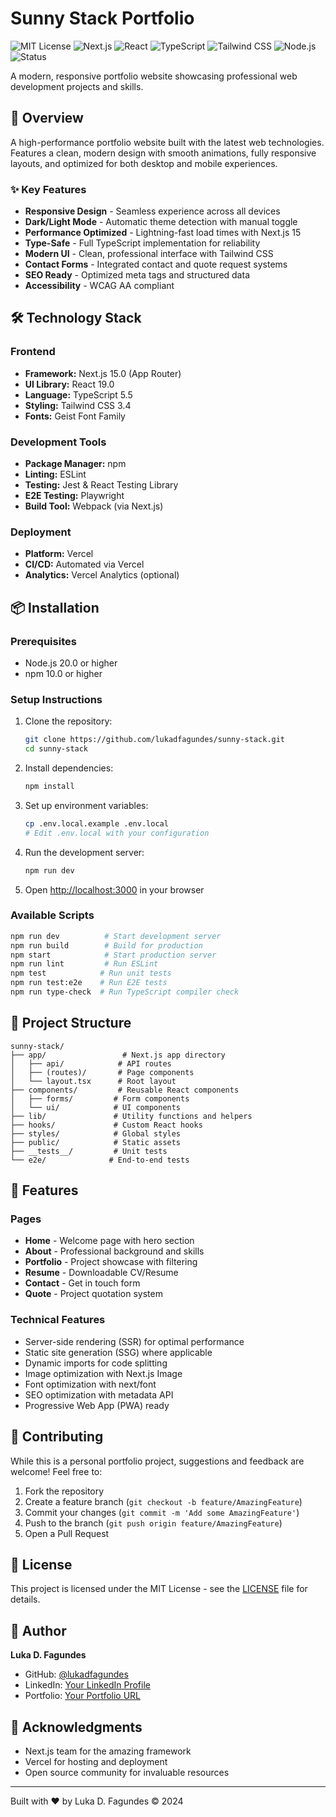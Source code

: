 # Sunny Stack Portfolio

![MIT License](https://img.shields.io/badge/License-MIT-yellow.svg)
![Next.js](https://img.shields.io/badge/Next.js-15.0-black)
![React](https://img.shields.io/badge/React-19.0-61DAFB)
![TypeScript](https://img.shields.io/badge/TypeScript-5.5-3178C6)
![Tailwind CSS](https://img.shields.io/badge/Tailwind_CSS-3.4-06B6D4)
![Node.js](https://img.shields.io/badge/Node.js-20+-339933)
![Status](https://img.shields.io/badge/Status-Production_Ready-brightgreen)

A modern, responsive portfolio website showcasing professional web development projects and skills.

## 🚀 Overview

A high-performance portfolio website built with the latest web technologies. Features a clean, modern design with smooth animations, fully responsive layouts, and optimized for both desktop and mobile experiences.

### ✨ Key Features

- **Responsive Design** - Seamless experience across all devices
- **Dark/Light Mode** - Automatic theme detection with manual toggle
- **Performance Optimized** - Lightning-fast load times with Next.js 15
- **Type-Safe** - Full TypeScript implementation for reliability
- **Modern UI** - Clean, professional interface with Tailwind CSS
- **Contact Forms** - Integrated contact and quote request systems
- **SEO Ready** - Optimized meta tags and structured data
- **Accessibility** - WCAG AA compliant

## 🛠️ Technology Stack

### Frontend
- **Framework:** Next.js 15.0 (App Router)
- **UI Library:** React 19.0
- **Language:** TypeScript 5.5
- **Styling:** Tailwind CSS 3.4
- **Fonts:** Geist Font Family

### Development Tools
- **Package Manager:** npm
- **Linting:** ESLint
- **Testing:** Jest & React Testing Library
- **E2E Testing:** Playwright
- **Build Tool:** Webpack (via Next.js)

### Deployment
- **Platform:** Vercel
- **CI/CD:** Automated via Vercel
- **Analytics:** Vercel Analytics (optional)

## 📦 Installation

### Prerequisites
- Node.js 20.0 or higher
- npm 10.0 or higher

### Setup Instructions

1. Clone the repository:
   ```bash
   git clone https://github.com/lukadfagundes/sunny-stack.git
   cd sunny-stack
   ```

2. Install dependencies:
   ```bash
   npm install
   ```

3. Set up environment variables:
   ```bash
   cp .env.local.example .env.local
   # Edit .env.local with your configuration
   ```

4. Run the development server:
   ```bash
   npm run dev
   ```

5. Open [http://localhost:3000](http://localhost:3000) in your browser

### Available Scripts

```bash
npm run dev          # Start development server
npm run build        # Build for production
npm start            # Start production server
npm run lint         # Run ESLint
npm test            # Run unit tests
npm run test:e2e    # Run E2E tests
npm run type-check  # Run TypeScript compiler check
```

## 📂 Project Structure

```
sunny-stack/
├── app/                 # Next.js app directory
│   ├── api/            # API routes
│   ├── (routes)/       # Page components
│   └── layout.tsx      # Root layout
├── components/         # Reusable React components
│   ├── forms/         # Form components
│   └── ui/            # UI components
├── lib/               # Utility functions and helpers
├── hooks/             # Custom React hooks
├── styles/            # Global styles
├── public/            # Static assets
├── __tests__/         # Unit tests
└── e2e/              # End-to-end tests
```

## 🌟 Features

### Pages
- **Home** - Welcome page with hero section
- **About** - Professional background and skills
- **Portfolio** - Project showcase with filtering
- **Resume** - Downloadable CV/Resume
- **Contact** - Get in touch form
- **Quote** - Project quotation system

### Technical Features
- Server-side rendering (SSR) for optimal performance
- Static site generation (SSG) where applicable
- Dynamic imports for code splitting
- Image optimization with Next.js Image
- Font optimization with next/font
- SEO optimization with metadata API
- Progressive Web App (PWA) ready

## 🤝 Contributing

While this is a personal portfolio project, suggestions and feedback are welcome! Feel free to:

1. Fork the repository
2. Create a feature branch (`git checkout -b feature/AmazingFeature`)
3. Commit your changes (`git commit -m 'Add some AmazingFeature'`)
4. Push to the branch (`git push origin feature/AmazingFeature`)
5. Open a Pull Request

## 📄 License

This project is licensed under the MIT License - see the [LICENSE](LICENSE) file for details.

## 👤 Author

**Luka D. Fagundes**

- GitHub: [@lukadfagundes](https://github.com/lukadfagundes)
- LinkedIn: [Your LinkedIn Profile](https://linkedin.com/in/yourprofile)
- Portfolio: [Your Portfolio URL](https://your-portfolio-url.com)

## 🙏 Acknowledgments

- Next.js team for the amazing framework
- Vercel for hosting and deployment
- Open source community for invaluable resources

---

Built with ❤️ by Luka D. Fagundes © 2024